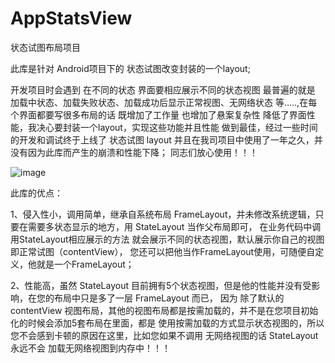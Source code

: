 # AppStatsView
状态试图布局项目

此库是针对 Android项目下的 状态试图改变封装的一个layout;

开发项目时会遇到 在不同的状态 界面要相应展示不同的状态视图 最普遍的就是 加载中状态、加载失败状态、加载成功后显示正常视图、无网络状态
等.....,在每个界面都要写很多布局的话 既增加了工作量 也增加了悬案复杂性 降低了界面性能，我决心要封装一个layout，实现这些功能并且性能
做到最佳，经过一些时间的开发和调试终于上线了 状态试图 layout 并且在我司项目中使用了一年之久，并没有因为此库而产生的崩溃和性能下降；
同志们放心使用！！！


![image](https://github.com/githubwangjunqiang/AppStatsView/img/content.webp)

此库的优点：

1、侵入性小，调用简单，继承自系统布局 FrameLayout，并未修改系统逻辑，只要在需要多状态显示的地方，用 StateLayout 当作父布局即可，
在业务代码中调用StateLayout相应展示的方法
就会展示不同的状态视图，默认展示你自己的视图即正常试图（contentView），
您还可以把他当作FrameLayout使用，可随便自定义，他就是一个FrameLayout；

2、性能高，虽然 StateLayout 目前拥有5个状态视图，但是他的性能并没有受影响，在您的布局中只是多了一层 FrameLayout 而已，
因为 除了默认的contentView 视图布局，其他的视图布局都是按需加载的，并不是在您项目初始化的时候会添加5套布局在里面，都是
使用按需加载的方式显示状态视图的，所以您不会感到卡顿的原因在这里，比如您如果不调用 无网络视图的话 StateLayout永远不会
加载无网络视图到内存中！！！

